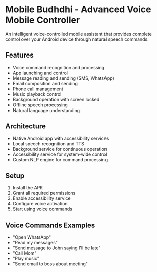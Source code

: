 # Mobile Budhdhi - Advanced Voice Mobile Controller

An intelligent voice-controlled mobile assistant that provides complete control over your Android device through natural speech commands.

## Features
- Voice command recognition and processing
- App launching and control
- Message reading and sending (SMS, WhatsApp)
- Email composition and sending
- Phone call management
- Music playback control
- Background operation with screen locked
- Offline speech processing
- Natural language understanding

## Architecture
- Native Android app with accessibility services
- Local speech recognition and TTS
- Background service for continuous operation
- Accessibility service for system-wide control
- Custom NLP engine for command processing

## Setup
1. Install the APK
2. Grant all required permissions
3. Enable accessibility service
4. Configure voice activation
5. Start using voice commands

## Voice Commands Examples
- "Open WhatsApp"
- "Read my messages"
- "Send message to John saying I'll be late"
- "Call Mom"
- "Play music"
- "Send email to boss about meeting"